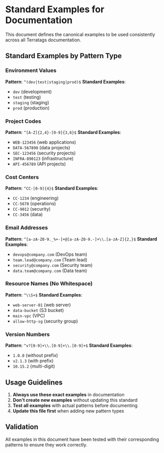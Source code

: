 # Standard Examples for Documentation

This document defines the canonical examples to be used consistently across all Terratags documentation.

## Standard Examples by Pattern Type

### Environment Values
**Pattern**: `^(dev|test|staging|prod)$`
**Standard Examples**:
- `dev` (development)
- `test` (testing)
- `staging` (staging)
- `prod` (production)

### Project Codes
**Pattern**: `^[A-Z]{2,4}-[0-9]{3,6}$`
**Standard Examples**:
- `WEB-123456` (web applications)
- `DATA-567890` (data projects)  
- `SEC-123456` (security projects)
- `INFRA-890123` (infrastructure)
- `API-456789` (API projects)

### Cost Centers
**Pattern**: `^CC-[0-9]{4}$`
**Standard Examples**:
- `CC-1234` (engineering)
- `CC-5678` (operations)
- `CC-9012` (security)
- `CC-3456` (data)

### Email Addresses
**Pattern**: `^[a-zA-Z0-9._%+-]+@[a-zA-Z0-9.-]+\\.[a-zA-Z]{2,}$`
**Standard Examples**:
- `devops@company.com` (DevOps team)
- `team.lead@company.com` (Team lead)
- `security@company.com` (Security team)
- `data.team@company.com` (Data team)

### Resource Names (No Whitespace)
**Pattern**: `^\\S+$`
**Standard Examples**:
- `web-server-01` (web server)
- `data-bucket` (S3 bucket)
- `main-vpc` (VPC)
- `allow-http-sg` (security group)

### Version Numbers
**Pattern**: `^v?[0-9]+\\.[0-9]+\\.[0-9]+$`
**Standard Examples**:
- `1.0.0` (without prefix)
- `v2.1.3` (with prefix)
- `10.15.2` (multi-digit)

## Usage Guidelines

1. **Always use these exact examples** in documentation
2. **Don't create new examples** without updating this standard
3. **Test all examples** with actual patterns before documenting
4. **Update this file first** when adding new pattern types

## Validation

All examples in this document have been tested with their corresponding patterns to ensure they work correctly.
